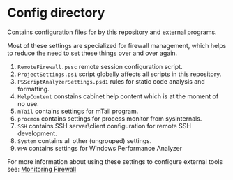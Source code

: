 
# Config directory

Contains configuration files for by this repository and external programs.

Most of these settings are specialized for firewall management, which helps to reduce
the need to set these things over and over again.

1. `RemoteFirewall.pssc` remote session configuration script.
2. `ProjectSettings.ps1` script globally affects all scripts in this repository.
3. `PSScriptAnalyzerSettings.psd1` rules for static code analysis and formatting.
4. `HelpContent` constains cabinet help content which is at the moment of no use.
5. `mTail` contains settings for mTail program.
6. `procmon` contains settings for process monitor from sysinternals.
7. `SSH` contains SSH server\client configuration for remote SSH development.
8. `System` contains all other (ungrouped) settings.
9. `WPA` contains settings for Windows Performance Analyzer

For more information about using these settings to configure external tools see:
[Monitoring Firewall](../Readme/MonitoringFirewall.md)
